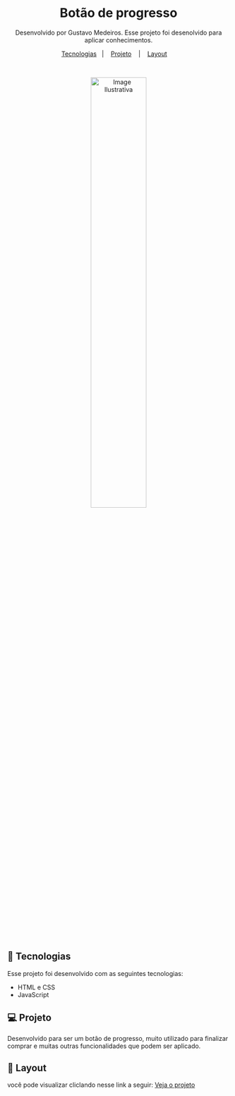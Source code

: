 <h1 align="center"> Botão de progresso </h1>

<p align="center">
Desenvolvido por Gustavo Medeiros. Esse projeto foi desenolvido para aplicar conhecimentos. 
</p>

<p align="center">
  <a href="#-tecnologias">Tecnologias</a>&nbsp;&nbsp;&nbsp;|&nbsp;&nbsp;&nbsp;
  <a href="#-projeto">Projeto</a> &nbsp;&nbsp;&nbsp;|&nbsp;&nbsp;&nbsp;
  <a href="#-layout">Layout</a> &nbsp;&nbsp;&nbsp;&nbsp;

</p>

<p align="center">
</p>

<br>
<p align="center">
<img alt="Image Ilustrativa" src="./image/finalizado.jpg" width="50%">

</p>

## 🚀 Tecnologias

Esse projeto foi desenvolvido com as seguintes tecnologias:
- HTML e CSS
- JavaScript 

## 💻 Projeto

Desenvolvido para ser um botão de progresso, muito utilizado para finalizar comprar e muitas outras funcionalidades que podem ser aplicado. 

## 🔖 Layout

você pode visualizar cliclando nesse link a seguir: [Veja o projeto](https://calculadoragorjetas.vercel.app/)
